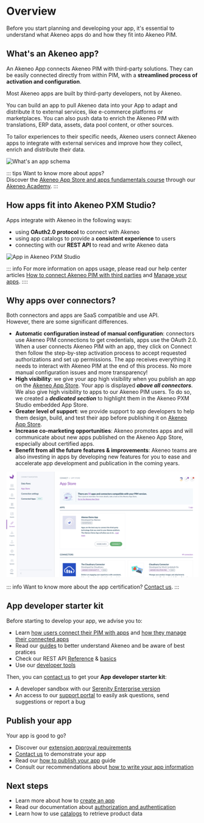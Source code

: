 # Overview

Before you start planning and developing your app, it's essential to understand what Akeneo apps do and how they fit into Akeneo PIM.

## What's an Akeneo app?

An Akeneo App connects Akeneo PIM with third-party solutions. They can be easily connected directly from within PIM, with a **streamlined process of activation and configuration**.

Most Akeneo apps are built by third-party developers, not by Akeneo.

You can build an app to pull Akeneo data into your App to adapt and distribute it to external services, like e-commerce platforms or marketplaces. You can also push data to enrich the Akeneo PIM with translations, ERP data, assets, data pool content, or other sources.

To tailor experiences to their specific needs, Akeneo users connect Akeneo apps to integrate with external services and improve how they collect, enrich and distribute their data.

<img class="img-responsive in-article" alt="What's an app schema" src="../img/apps/whats-an-app.png" style="width: 500px;">

::: tips 
Want to know more about apps?  
Discover the [Akeneo App Store and apps fundamentals course](https://akademy.akeneo.com/akeneo-app-store-apps-fundamentals) through our [Akeneo Academy](https://akademy.akeneo.com/).
:::

## How apps fit into Akeneo PXM Studio?

Apps integrate with Akeneo in the following ways:

- using **OAuth2.0 protocol** to connect with Akeneo
- using app catalogs to provide a **consistent experience** to users
- connecting with our **REST API** to read and write Akeneo data

![App in Akeneo PXM Studio](../img/apps/apps-fit-akeneo.png)

::: info
For more information on apps usage, please read our help center articles
[How to connect Akeneo PIM with third parties](https://help.akeneo.com/pim/serenity/articles/how-to-connect-my-pim-with-apps.html)
and [Manage your apps](https://help.akeneo.com/pim/serenity/articles/manage-your-apps.html).
::::


## Why apps over connectors?

Both connectors and apps are SaaS compatible and use API.  
However, there are some significant differences.

- **Automatic configuration instead of manual configuration**: connectors use Akeneo PIM connections to get credentials, apps use the OAuth 2.0. When a user connects Akeneo PIM with an app, they click on Connect then follow the step-by-step activation process to accept requested authorizations and set up permissions. The app receives everything it needs to interact with Akeneo PIM at the end of this process.  No more manual configuration issues and more transparency!
- **High visibility**: we give your app high visibility when you publish an app on the [Akeneo App Store](https://apps.akeneo.com/). Your app is displayed ***above all connectors***. We also give high visibility to apps to our Akeneo PIM users. To do so, we created a ***dedicated section*** to highlight them in the Akeneo PXM Studio embedded App Store.
- **Greater level of support**: we provide support to app developers to help them design, build, and test their app before publishing it on [Akeneo App Store](https://apps.akeneo.com/).
- **Increase co-marketing opportunities**: Akeneo promotes apps and will communicate about new apps published on the Akeneo App Store, especially about certified apps. 
- **Benefit from all the future features & improvements**: Akeneo teams are also investing in apps by developing new features for you to ease and accelerate app development and publication in the coming years. 

![PIM App Store](../img/apps/pim-marketplace-with-apps.png)

::: info 
Want to know more about the app certification? [Contact us](https://www.akeneo.com/contact/). 
:::


## App developer starter kit

Before starting to develop your app, we advise you to: 
- Learn [how users connect their PIM with apps](https://help.akeneo.com/pim/serenity/articles/how-to-connect-my-pim-with-apps.html) and [how they manage their connected apps](https://help.akeneo.com/pim/serenity/articles/manage-your-apps.html)
- Read our [guides](https://api.akeneo.com/guides-index.html) to better understand Akeneo and be aware of best pratices
- Check our REST API [Reference](https://api.akeneo.com/api-reference-index.html) & [basics](https://api.akeneo.com/documentation/introduction.html)
- Use our [developer tools](https://api.akeneo.com/apps/app-developer-tools.html)

Then, you can [contact us](https://www.akeneo.com/contact/) to get your **App developer starter kit**: 
- A developer sandbox with our [Serenity Enterprise version](https://help.akeneo.com/pim/serenity/versions-in-detail.html)
- An access to our [support portal](https://apps-support.akeneo.com/) to easily ask questions, send suggestions or report a bug

## Publish your app

Your app is good to go? 

- Discover our [extension approval requirements](https://apps.akeneo.com/extensions-approval-requirements)
- [Contact us](https://www.akeneo.com/contact/) to demonstrate your app
- Read our [how to publish your app](https://apps.akeneo.com/how-submit-extension-akeneo-app-store) guide
- Consult our recommendations about [how to write your app information](https://apps.akeneo.com/how-write-akeneo-app-store-extension-information)

## Next steps

- Learn more about how to [create an app](/tutorials/how-to-get-your-app-token.html#how-to-get-app-token)
- Read our documentation about [authorization and authentication](/apps/authentication-and-authorization.html)
- Learn how to use [catalogs](/apps/catalogs.html) to retrieve product data
